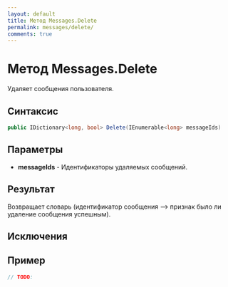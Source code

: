 ```yaml
---
layout: default
title: Метод Messages.Delete
permalink: messages/delete/
comments: true
---
```

# Метод Messages.Delete
Удаляет сообщения пользователя.

## Синтаксис
```csharp
public IDictionary<long, bool> Delete(IEnumerable<long> messageIds)
```

## Параметры
+ **messageIds** - Идентификаторы удаляемых сообщений.

## Результат
Возвращает словарь (идентификатор сообщения --> признак было ли удаление сообщения успешным).

## Исключения

## Пример
```csharp
// TODO:
```